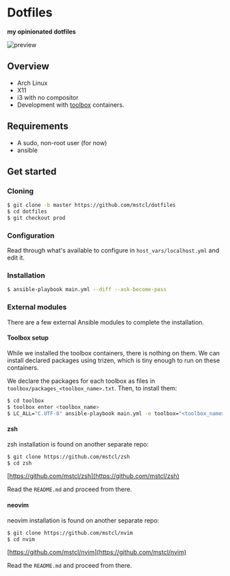 # Dotfiles

**my opinionated dotfiles**

![preview](screenshots/preview.png)

## Overview

-   Arch Linux
-   X11
-   i3 with no compositor
-   Development with [toolbox](https://containertoolbx.org/) containers.

## Requirements

- A sudo, non-root user (for now)
- ansible

## Get started

### Cloning

```sh
$ git clone -b master https://github.com/mstcl/dotfiles
$ cd dotfiles
$ git checkout prod
```
### Configuration

Read through what's available to configure in `host_vars/localhost.yml` and
edit it.

### Installation

```sh
$ ansible-playbook main.yml --diff --ask-become-pass
```

### External modules

There are a few external Ansible modules to complete the installation.

#### Toolbox setup

While we installed the toolbox containers, there is nothing on them. We can
install declared packages using trizen, which is tiny enough to run on these
containers.

We declare the packages for each toolbox as files in `toolbox/packages_<toolbox_name>.txt`.
Then, to install them:

```sh
$ cd toolbox
$ toolbox enter <toolbox_name>
$ LC_ALL="C.UTF-8" ansible-playbook main.yml -e toolbox="<toolbox_name>"
```

#### zsh

zsh installation is found on another separate repo:

```sh
$ git clone https://github.com/mstcl/zsh
$ cd zsh
```

[https://github.com/mstcl/zsh](https://github.com/mstcl/zsh)

Read the `README.md` and proceed from there.

#### neovim

neovim installation is found on another separate repo:

```sh
$ git clone https://github.com/mstcl/nvim
$ cd nvim
```

[https://github.com/mstcl/nvim](https://github.com/mstcl/nvim)

Read the `README.md` and proceed from there.

